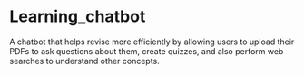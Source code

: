 # Learning_chatbot
A chatbot that helps revise more efficiently by allowing users to upload their PDFs to ask questions about them, create quizzes, and also perform web searches to understand other concepts.
